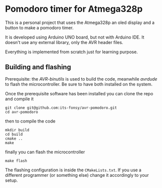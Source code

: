 # Pomodoro timer for Atmega328p

This is a personal project that uses the Atmega328p an oled display and a
button to make a pomodoro timer.

It is developed using Arduino UNO board, but not with Arduino IDE. It doesn't
use any external library, only the AVR header files.

Everything is implemented from scratch just for learning purpose.

## Building and flashing

Prerequisite: the _AVR-binutils_ is used to build the code, meanwhile _avrdude_
to flash the microcontroller. Be sure to have both installed on the system.

Once the prerequisite software has been installed you can clone the repo and
compile it

    git clone git@github.com:its-fonsy/avr-pomodoro.git
    cd avr-pomodoro

then to compile the code

    mkdir build
    cd build
    cmake ..
    make

finally you can flash the microcontroller

    make flash

The flashing configuration is inside the `CMakeLists.txt`. If you use a
different programmer (or something else) change it accordingly to your setup.
